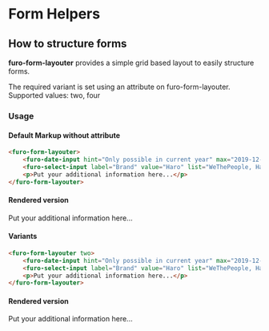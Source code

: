 # Form Helpers

## How to structure forms
**furo-form-layouter** provides a simple grid based layout to easily structure forms.

The required variant is set using an attribute on furo-form-layouter.
Supported values: two, four

### Usage

#### Default Markup without attribute
``` html
<furo-form-layouter>
    <furo-date-input hint="Only possible in current year" max="2019-12-31" min="2019-01-01" label="valid from"></furo-date-input>
    <furo-select-input label="Brand" value="Haro" list="WeThePeople, Haro, United, Demolition"></furo-select-input>
    <p>Put your additional information here...</p>
</furo-form-layouter>
```

#### Rendered version
<furo-form-layouter>
    <furo-date-input hint="Only possible in current year" max="2019-12-31" min="2019-01-01" label="valid from"></furo-date-input>
    <furo-select-input label="Brand" value="Haro" list="WeThePeople, Haro, United, Demolition"></furo-select-input>
    <p>Put your additional information here...</p>
</furo-form-layouter>

#### Variants

``` html
<furo-form-layouter two>
    <furo-date-input hint="Only possible in current year" max="2019-12-31" min="2019-01-01" label="valid from"></furo-date-input>
    <furo-select-input label="Brand" value="Haro" list="WeThePeople, Haro, United, Demolition"></furo-select-input>
    <p>Put your additional information here...</p>
</furo-form-layouter>
```

#### Rendered version
<furo-form-layouter two>
    <furo-date-input hint="Only possible in current year" max="2019-12-31" min="2019-01-01" label="valid from"></furo-date-input>
    <furo-select-input label="Brand" value="Haro" list="WeThePeople, Haro, United, Demolition"></furo-select-input>
    <p>Put your additional information here...</p>
</furo-form-layouter>